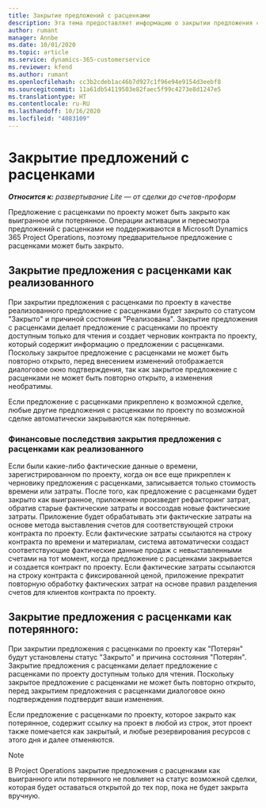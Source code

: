 ```yaml
---
title: Закрытие предложений с расценками
description: Эта тема предоставляет информацию о закрытии предложения с расценками в Project Operations.
author: rumant
manager: Annbe
ms.date: 10/01/2020
ms.topic: article
ms.service: dynamics-365-customerservice
ms.reviewer: kfend
ms.author: rumant
ms.openlocfilehash: cc3b2cdeb1ac46b7d927c1f96e94e9154d3eebf8
ms.sourcegitcommit: 11a61db54119503e82faec5f99c4273e8d1247e5
ms.translationtype: HT
ms.contentlocale: ru-RU
ms.lasthandoff: 10/16/2020
ms.locfileid: "4083109"
---
```

# <a name="close-quotes"></a>Закрытие предложений с расценками 

_**Относится к:** развертывание Lite — от сделки до счетов-проформ_

Предложение с расценками по проекту может быть закрыто как выигранное или потерянное. Операции активации и пересмотра предложений с расценками не поддерживаются в Microsoft Dynamics 365 Project Operations, поэтому предварительное предложение с расценками может быть закрыто.

## <a name="close-a-quote-as-won"></a>Закрытие предложения с расценками как реализованного

При закрытии предложения с расценками по проекту в качестве реализованного предложение с расценками будет закрыто со статусом "Закрыто" и причиной состояния "Реализована". Закрытие предложения с расценками делает предложение с расценками по проекту доступным только для чтения и создает черновик контракта по проекту, который содержит информацию о предложении с расценками. Поскольку закрытое предложение с расценками не может быть повторно открыто, перед внесением изменений отображается диалоговое окно подтверждения, так как закрытое предложение с расценками не может быть повторно открыто, а изменения необратимы.

Если предложение с расценками прикреплено к возможной сделке, любые другие предложения с расценками по проекту по возможной сделке автоматически закрываются как потерянные.

### <a name="financial-impact-of-closing-a-quote-as-won"></a>Финансовые последствия закрытия предложения с расценками как реализованного

Если были какие-либо фактические данные о времени, зарегистрированном по проекту, когда он все еще прикреплен к черновику предложения с расценками, записывается только стоимость времени или затраты. После того, как предложение с расценками будет закрыто как выигранное, приложение произведет рефакторинг затрат, обратив старые фактические затраты и воссоздав новые фактические затраты. Приложение будет обрабатывать эти фактические затраты на основе метода выставления счетов для соответствующей строки контракта по проекту. Если фактические затраты ссылаются на строку контракта по времени и материалам, система автоматически создаст соответствующие фактические данные продаж с невыставленными счетами на тот момент, когда предложение с расценками закрывается и создается контракт по проекту. Если фактические затраты ссылаются на строку контракта с фиксированной ценой, приложение прекратит повторную обработку фактических затрат на основе правил разделения счетов для клиентов контракта по проекту.

## <a name="closing-a-quote-as-lost"></a>Закрытие предложения с расценками как потерянного:

При закрытии предложения с расценками по проекту как "Потерян" будут установлены статус "Закрыто" и причина состояния "Потерян". Закрытие предложения с расценками делает предложение с расценками по проекту доступным только для чтения. Поскольку закрытое предложение с расценками не может быть повторно открыто, перед закрытием предложения с расценками диалоговое окно подтверждения подтвердит ваши изменения.

Если предложение с расценками по проекту, которое закрыто как потерянное, содержит ссылку на проект в любой из строк, этот проект также помечается как закрытый, и любые резервирования ресурсов с этого дня и далее отменяются.

> [!NOTE]
> В Project Operations закрытие предложения с расценками как выигранного или потерянного не повлияет на статус возможной сделки, которая будет оставаться открытой до тех пор, пока не будет закрыта вручную.
